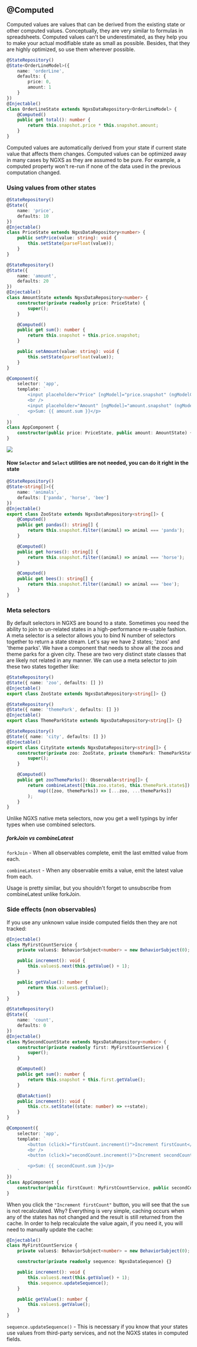 ## @Computed

Computed values are values that can be derived from the existing state or other computed values. Conceptually, they are
very similar to formulas in spreadsheets. Computed values can't be underestimated, as they help you to make your actual
modifiable state as small as possible. Besides, that they are highly optimized, so use them wherever possible.

```typescript
@StateRepository()
@State<OrderLineModel>({
    name: 'orderLine',
    defaults: {
        price: 0,
        amount: 1
    }
})
@Injectable()
class OrderLineState extends NgxsDataRepository<OrderLineModel> {
    @Computed()
    public get total(): number {
        return this.snapshot.price * this.snapshot.amount;
    }
}
```

Computed values are automatically derived from your state if current state value that affects them changes. Computed
values can be optimized away in many cases by NGXS as they are assumed to be pure. For example, a computed property
won't re-run if none of the data used in the previous computation changed.

### Using values from other states

```typescript
@StateRepository()
@State({
    name: 'price',
    defaults: 10
})
@Injectable()
class PriceState extends NgxsDataRepository<number> {
    public setPrice(value: string): void {
        this.setState(parseFloat(value));
    }
}

@StateRepository()
@State({
    name: 'amount',
    defaults: 20
})
@Injectable()
class AmountState extends NgxsDataRepository<number> {
    constructor(private readonly price: PriceState) {
        super();
    }

    @Computed()
    public get sum(): number {
        return this.snapshot + this.price.snapshot;
    }

    public setAmount(value: string): void {
        this.setState(parseFloat(value));
    }
}

@Component({
    selector: 'app',
    template: `
        <input placeholder="Price" [ngModel]="price.snapshot" (ngModelChange)="price.setPrice($event)" />
        <br />
        <input placeholder="Amount" [ngModel]="amount.snapshot" (ngModelChange)="amount.setAmount($event)" />
        <p>Sum: {{ amount.sum }}</p>
    `
})
class AppComponent {
    constructor(public price: PriceState, public amount: AmountState) {}
}
```

![](https://habrastorage.org/webt/-k/aq/uj/-kaquj5ghj3hmx3aup7mym4xeya.png)

#### Now `Selector` and `Select` utilities are not needed, you can do it right in the state

```typescript
@StateRepository()
@State<string[]>({
    name: 'animals',
    defaults: ['panda', 'horse', 'bee']
})
@Injectable()
export class ZooState extends NgxsDataRepository<string[]> {
    @Computed()
    public get pandas(): string[] {
        return this.snapshot.filter((animal) => animal === 'panda');
    }

    @Computed()
    public get horses(): string[] {
        return this.snapshot.filter((animal) => animal === 'horse');
    }

    @Computed()
    public get bees(): string[] {
        return this.snapshot.filter((animal) => animal === 'bee');
    }
}
```

### Meta selectors

By default selectors in NGXS are bound to a state. Sometimes you need the ability to join to un-related states in a
high-performance re-usable fashion. A meta selector is a selector allows you to bind N number of selectors together to
return a state stream. Let's say we have 2 states; 'zoos' and 'theme parks'. We have a component that needs to show all
the zoos and theme parks for a given city. These are two very distinct state classes that are likely not related in any
manner. We can use a meta selector to join these two states together like:

```typescript
@StateRepository()
@State({ name: 'zoo', defaults: [] })
@Injectable()
export class ZooState extends NgxsDataRepository<string[]> {}

@StateRepository()
@State({ name: 'themePark', defaults: [] })
@Injectable()
export class ThemeParkState extends NgxsDataRepository<string[]> {}

@StateRepository()
@State({ name: 'city', defaults: [] })
@Injectable()
export class CityState extends NgxsDataRepository<string[]> {
    constructor(private zoo: ZooState, private themePark: ThemeParkState) {
        super();
    }

    @Computed()
    public get zooThemeParks(): Observable<string[]> {
        return combineLatest([this.zoo.state$, this.themePark.state$]).pipe(
            map(([zoo, themeParks]) => [...zoo, ...themeParks])
        );
    }
}
```

Unlike NGXS native meta selectors, now you get a well typings by infer types when use combined selectors.

##### forkJoin vs combineLatest

`forkJoin` - When all observables complete, emit the last emitted value from each.

`combineLatest` - When any observable emits a value, emit the latest value from each.

Usage is pretty similar, but you shouldn't forget to unsubscribe from combineLatest unlike forkJoin.

### Side effects (non observables)

If you use any unknown value inside computed fields then they are not tracked:

```typescript
@Injectable()
class MyFirstCountService {
    private values$: BehaviorSubject<number> = new BehaviorSubject(0);

    public increment(): void {
        this.values$.next(this.getValue() + 1);
    }

    public getValue(): number {
        return this.values$.getValue();
    }
}

@StateRepository()
@State({
    name: 'count',
    defaults: 0
})
@Injectable()
class MySecondCountState extends NgxsDataRepository<number> {
    constructor(private readonly first: MyFirstCountService) {
        super();
    }

    @Computed()
    public get sum(): number {
        return this.snapshot + this.first.getValue();
    }

    @DataAction()
    public increment(): void {
        this.ctx.setState((state: number) => ++state);
    }
}

@Component({
    selector: 'app',
    template: `
        <button (click)="firstCount.increment()">Increment firstCount</button>
        <br />
        <button (click)="secondCount.increment()">Increment secondCount</button>

        <p>Sum: {{ secondCount.sum }}</p>
    `
})
class AppComponent {
    constructor(public firstCount: MyFirstCountService, public secondCount: MySecondCountState) {}
}
```

When you click the `"Increment firstCount"` button, you will see that the `sum` is not recalculated. Why? Everything is
very simple, caching occurs when any of the states has not changed and the result is still returned from the cache. In
order to help recalculate the value again, if you need it, you will need to manually update the cache:

```typescript
@Injectable()
class MyFirstCountService {
    private values$: BehaviorSubject<number> = new BehaviorSubject(0);

    constructor(private readonly sequence: NgxsDataSequence) {}

    public increment(): void {
        this.values$.next(this.getValue() + 1);
        this.sequence.updateSequence();
    }

    public getValue(): number {
        this.values$.getValue();
    }
}
```

`sequence.updateSequence()` - This is necessary if you know that your states use values from third-party services, and
not the NGXS states in computed fields.
